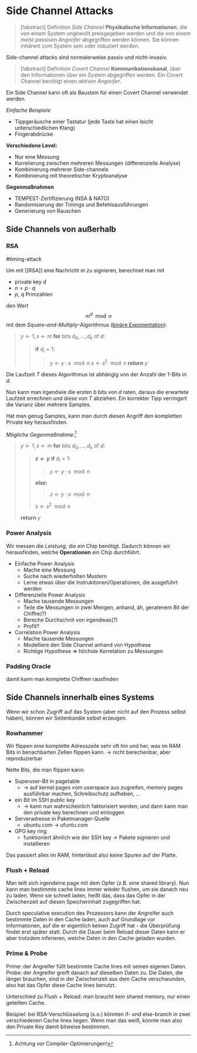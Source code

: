 # Side Channel Attacks

> [!abstract] Definition *Side Channel*
> **Physikalische Informationen**, die von einem System ungewollt preisgegeben werden und die von einem *meist passiven Angreifer* abgegriffen werden können.
> Sie können inhärent zum System sein oder induziert werden.

Side-channel attacks sind normalerweise passiv und nicht-invasiv.

> [!abstract] Definition *Covert Channel*
> **Kommunikationskanal**, über den Informationen über ein System abgegriffen werden. 
> Ein Covert Channel benötigt einen *aktiven Angreifer*.

Ein Side Channel kann oft als Baustein für einen Covert Channel verwendet werden.


*Einfache Beispiele*
- Tippgeräusche einer Tastatur (jede Taste hat einen leicht unterschiedlichen Klang)
- Fingerabdrücke

**Verschiedene Level:**
- Nur eine Messung
- Korrelierung zwischen mehreren Messungen (differenzielle Analyse)
- Kombinierung mehrerer Side-channels
- Kombinierung mit theoretischer Kryptoanalyse

**Gegenmaßnahmen**
- TEMPEST-Zertifizierung (NSA & NATO)
- Randomisierung der Timings und Befehlsausführungen
- Generierung von Rauschen

## Side Channels von außerhalb
### RSA

#timing-attack

Um mit [[RSA]] eine Nachricht $m$ zu signieren, berechnet man mit
- private key $d$
- $n=p \cdot q$
- $p$, $q$ Primzahlen

den Wert
$$
m^{d} \mod n
$$
mit dem *Square-and-Multiply*-Algorithmus ([binäre Exponentation](https://de.wikipedia.org/wiki/Bin%C3%A4re_Exponentiation)): 

> $y \leftarrow 1,\,s \leftarrow m$
> **for** bits $d_{0},\dots,d_{k}$ of $d$:
> > **if** $d_{i}=1$:
> > > $y \leftarrow y \cdot s \mod n$
> > $s \leftarrow s^2 \mod n$
> **return** $y$

Die Laufzeit $T$ dieses Algorithmus ist abhängig von der Anzahl der 1-Bits in $d$.

Nun kann man irgendwie die ersten $b$ bits von $d$ raten, daraus die erwartete Laufzeit errechnen und diese von $T$ abziehen. Ein korrekter Tipp verringert die Varianz über mehrere Samples.

Hat man genug Samples, kann man durch diesen Angriff den kompletten Private key herausfinden.

*Mögliche Gegenmaßnahme:*[^1]
> $y \leftarrow 1,\,s \leftarrow m$
> **for** bits $d_{0},\dots,d_{k}$ of $d$:
> > **$z \leftarrow y$**
> > **if** $d_{i}=1$:
> > > $y \leftarrow y \cdot s \mod n$
> > 
> > **else:**
> > > $z \leftarrow y \cdot s \mod n$
> > 
> > $s \leftarrow s^2 \mod n$
> 
> **return** $y$

[^1]: Achtung vor Compiler-Optimierungen!

### Power Analysis

Wir messen die *Leistung*, die ein Chip benötigt. Dadurch können wir herausfinden, welche **Operationen** ein Chip durchführt.

- Einfache Power Analysis
	- Mache eine Messung
	- Suche nach wiederholten Mustern
	- Lerne etwas über die Instrukitonen/Operationen, die ausgeführt werden
- Differenzielle Power Analysis
	- Mache tausende Messungen
	- Teile die Messungen in zwei Mengen, anhand, äh, geratenem Bit der Chiffre(?)
	- Bereche Durchschnit von irgendwas(?)
	- Profit?
- Correlation Power Analysis
	- Mache tausende Messungen
	- Modelliere den Side Channel anhand von Hypothese
	- Richtige Hypothese => höchste Korrelation zu Messungen

### Padding Oracle

damit kann man komplette Chiffren rausfinden

## Side Channels innerhalb eines Systems

Wenn wir schon Zugriff auf das System (aber nicht auf den Prozess selbst haben), können wir Seitenkanäle selbst erzeugen.

### Rowhammer
Wir flippen eine komplette Adresszeile sehr oft hin und her, was im RAM Bits in benachbarten Zellen flippen kann.
-> nicht berechenbar, aber reproduzierbar

Nette Bits, die man flippen kann:
- Superuser-Bit in pagetable
	- -> auf kernel pages vom userspace aus zugreifen, memory pages ausführbar machen, Schreibschutz aufheben, ...
- ein Bit im SSH public key
	- -> kann nun wahrscheinlich faktorisiert werden, und dann kann man den private key berechnen und einloggen
- Serveradresse in Paketmanager-Quelle
	- ubuntu.com -> ufuntu.com
- GPG key ring
	- funktioniert ähnlich wie der SSH key -> Pakete signieren und installieren

Das passiert alles im RAM, hinterlässt also keine Spuren auf der Platte.


### Flush + Reload

Man teilt sich irgendeine page mit dem Opfer (z.B. eine shared library). 
Nun kann man bestimmte cache lines immer wieder flushen, um sie danach neu zu laden. Wenn sie schnell laden, heißt das, dass das Opfer in der Zwischenzeit auf diesen Speicherinhalt zugegriffen hat.

Durch speculative execution des Prozessors kann der Angreifer auch bestimmte Daten in den Cache laden, auch auf Grundlage vor Informationen, auf die er eigentlich keinen Zugriff hat - die Überprüfung findet erst später statt. Durch die Dauer beim Reload dieser Daten kann er aber trotzdem inferieren, welche Daten in den Cache geladen wurden.

### Prime & Probe

Prime: der Angreifer füllt bestimmte Cache lines mit seinen eigenen Daten.
Probe: der Angreifer greift danach auf dieselben Daten zu. Die Daten, die länger brauchen, sind in der Zwischenzeit aus dem Cache verschwunden, also hat das Opfer diese Cache lines benutzt.

Unterschied zu Flush + Reload: man braucht kein shared memory, nur einen geteilten Cache.

Beispiel: bei RSA-Verschlüsselung (s.o.) könnten if- und else-branch in zwei verschiedenen Cache lines liegen. Wenn man das weiß, könnte man also den Private Key damit bitweise bestimmen.
